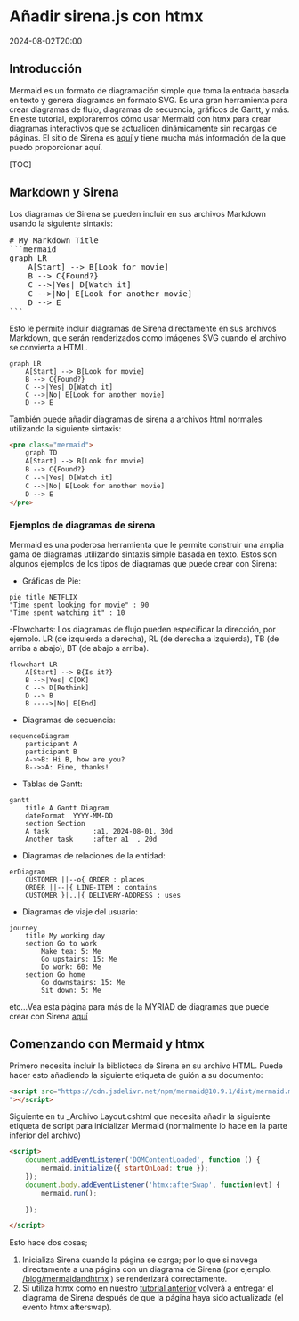 # Añadir sirena.js con htmx

<!--category-- HTMX, Markdown -->
<datetime class="hidden">2024-08-02T20:00</datetime>

## Introducción

Mermaid es un formato de diagramación simple que toma la entrada basada en texto y genera diagramas en formato SVG. Es una gran herramienta para crear diagramas de flujo, diagramas de secuencia, gráficos de Gantt, y más. En este tutorial, exploraremos cómo usar Mermaid con htmx para crear diagramas interactivos que se actualicen dinámicamente sin recargas de páginas.
El sitio de Sirena es [aquí](https://mermaid.js.org/) y tiene mucha más información de la que puedo proporcionar aquí.

[TOC]

## Markdown y Sirena

Los diagramas de Sirena se pueden incluir en sus archivos Markdown usando la siguiente sintaxis:

<pre>
# My Markdown Title
```mermaid
graph LR
    A[Start] --> B[Look for movie]
    B --> C{Found?}
    C -->|Yes| D[Watch it]
    C -->|No| E[Look for another movie]
    D --> E
```
</pre>
Esto le permite incluir diagramas de Sirena directamente en sus archivos Markdown, que serán renderizados como imágenes SVG cuando el archivo se convierta a HTML.

```mermaid
graph LR
    A[Start] --> B[Look for movie]
    B --> C{Found?}
    C -->|Yes| D[Watch it]
    C -->|No| E[Look for another movie]
    D --> E
```

También puede añadir diagramas de sirena a archivos html normales utilizando la siguiente sintaxis:

```html
<pre class="mermaid">
    graph TD
    A[Start] --> B[Look for movie]
    B --> C{Found?}
    C -->|Yes| D[Watch it]
    C -->|No| E[Look for another movie]
    D --> E
</pre>
```

### Ejemplos de diagramas de sirena

Mermaid es una poderosa herramienta que le permite construir una amplia gama de diagramas utilizando sintaxis simple basada en texto.
Estos son algunos ejemplos de los tipos de diagramas que puede crear con Sirena:

- Gráficas de Pie:

```mermaid
pie title NETFLIX
"Time spent looking for movie" : 90
"Time spent watching it" : 10
```

-Flowcharts:
Los diagramas de flujo pueden especificar la dirección, por ejemplo. LR (de izquierda a derecha), RL (de derecha a izquierda), TB (de arriba a abajo), BT (de abajo a arriba).

```mermaid
flowchart LR
    A[Start] --> B{Is it?}
    B -->|Yes| C[OK]
    C --> D[Rethink]
    D --> B
    B ---->|No| E[End]
```

- Diagramas de secuencia:

```mermaid
sequenceDiagram 
    participant A
    participant B
    A->>B: Hi B, how are you?
    B-->>A: Fine, thanks!
```

- Tablas de Gantt:

```mermaid
gantt
    title A Gantt Diagram
    dateFormat  YYYY-MM-DD
    section Section
    A task           :a1, 2024-08-01, 30d
    Another task     :after a1  , 20d
```

- Diagramas de relaciones de la entidad:

```mermaid
erDiagram
    CUSTOMER ||--o{ ORDER : places
    ORDER ||--|{ LINE-ITEM : contains
    CUSTOMER }|..|{ DELIVERY-ADDRESS : uses
```

- Diagramas de viaje del usuario:

```mermaid
journey
    title My working day
    section Go to work
        Make tea: 5: Me
        Go upstairs: 15: Me
        Do work: 60: Me
    section Go home
        Go downstairs: 15: Me
        Sit down: 5: Me
```

etc...Vea esta página para más de la MYRIAD de diagramas que puede crear con Sirena [aquí](https://mermaid.js.org/syntax/examples.html)

## Comenzando con Mermaid y htmx

Primero necesita incluir la biblioteca de Sirena en su archivo HTML. Puede hacer esto añadiendo la siguiente etiqueta de guión a su documento:

```html
<script src="https://cdn.jsdelivr.net/npm/mermaid@10.9.1/dist/mermaid.min.js
"></script>
```

Siguiente en tu _Archivo Layout.cshtml que necesita añadir la siguiente etiqueta de script para inicializar Mermaid (normalmente lo hace en la parte inferior del archivo)

```html
<script>
    document.addEventListener('DOMContentLoaded', function () {
        mermaid.initialize({ startOnLoad: true });
    });
    document.body.addEventListener('htmx:afterSwap', function(evt) {
        mermaid.run();
        
    });

</script>
```

Esto hace dos cosas;

1. Inicializa Sirena cuando la página se carga; por lo que si navega directamente a una página con un diagrama de Sirena (por ejemplo. [/blog/mermaidandhtmx](/blog/mermaidandhtmx) ) se renderizará correctamente.
2. Si utiliza htmx como en nuestro [tutorial anterior](/blog/htmxwithaspnetcore) volverá a entregar el diagrama de Sirena después de que la página haya sido actualizada (el evento htmx:afterswap).